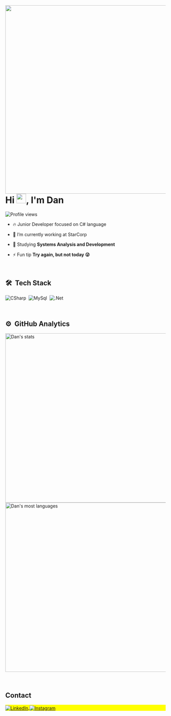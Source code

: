 <img align="right" height="590em" src="https://raw.githubusercontent.com/gist/DaniloSalvato/f60ab31e8a6e43ea2b9856f3eef92d61/raw/fed5e510eea3ff1427c3231be881c65f511355f2/githubcard.svg"/>
<h1 align="left">Hi <img src="https://raw.githubusercontent.com/kaueMarques/kaueMarques/master/hi.gif" height="30px">, I'm Dan</h1>
<p align="left"> <img src="https://komarev.com/ghpvc/?username=DaniloSalvato&color=yellow" alt="Profile views" /> </p>

- 🔥 Junior Developer focused on C# language

- 🔭 I’m currently working at StarCorp

- 💬 Studying **Systems Analysis and Development**

- ⚡ Fun tip **Try again, but not today 😜**

<br>

## 🛠 &nbsp;Tech Stack

![CSharp](https://img.shields.io/badge/-CSharp-05122A?style=flat&logo=CSharp)&nbsp;
![MySql](https://img.shields.io/badge/-MySQL-05122A?style=flat&logo=MySQL)&nbsp;
![.Net](https://img.shields.io/badge/-.Net-05122A?style=flat&logo=dotnet)&nbsp;

<br>

## ⚙️ &nbsp;GitHub Analytics

<p align="left">
<img width="530em" src="https://github-readme-stats.vercel.app/api?username=daniloSalvato&show_icons=true&theme=tokyonight" alt="Dan's stats"/>
<img width="530em" src="https://github-readme-stats.vercel.app/api/top-langs/?username=daniloSalvato&layout=compact&theme=tokyonight" alt="Dan's most languages"/>
</p>

<br>

## Contact

<p align="left" style="background:yellow">
<a href="https://www.linkedin.com/in/danilo-salvato/" target="_blank">
  <img align="center" src="https://img.shields.io/badge/-LinkedIn-05122A?style=flat&logo=LinkedIn" alt="LinkedIn"/>
</a>
<a href="https://www.instagram.com/dan.miguel02/" target="_blank">
  <img align="center" src="https://img.shields.io/badge/-Instagram-05122A?style=flat&logo=Instagram" alt="Instagram"/>  
</a>
